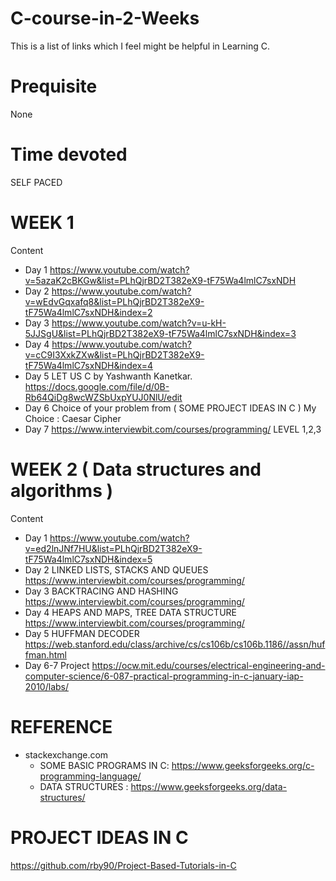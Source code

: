 # C-course-in-2-Weeks
This is a list of links which I feel might be helpful in Learning C.
# Prequisite
None
# Time devoted
SELF PACED
# WEEK 1
Content
 * Day 1
 https://www.youtube.com/watch?v=5azaK2cBKGw&list=PLhQjrBD2T382eX9-tF75Wa4lmlC7sxNDH
 * Day 2
 https://www.youtube.com/watch?v=wEdvGqxafq8&list=PLhQjrBD2T382eX9-tF75Wa4lmlC7sxNDH&index=2
 * Day 3
 https://www.youtube.com/watch?v=u-kH-5JJSgU&list=PLhQjrBD2T382eX9-tF75Wa4lmlC7sxNDH&index=3
 * Day 4
 https://www.youtube.com/watch?v=cC9I3XxkZXw&list=PLhQjrBD2T382eX9-tF75Wa4lmlC7sxNDH&index=4
 * Day 5
  LET US C by Yashwanth Kanetkar.
  https://docs.google.com/file/d/0B-Rb64QiDg8wcWZSbUxpYUJ0NlU/edit
 * Day 6
  Choice of your problem from ( SOME PROJECT IDEAS IN C )
  My Choice : Caesar Cipher
 * Day 7
   https://www.interviewbit.com/courses/programming/
   LEVEL 1,2,3
# WEEK 2 ( Data structures and algorithms )
Content
 * Day 1
   https://www.youtube.com/watch?v=ed2lnJNf7HU&list=PLhQjrBD2T382eX9-tF75Wa4lmlC7sxNDH&index=5
 * Day 2
   LINKED LISTS, STACKS AND QUEUES
   https://www.interviewbit.com/courses/programming/
 * Day 3
   BACKTRACING AND HASHING
   https://www.interviewbit.com/courses/programming/
 * Day 4
   HEAPS AND MAPS, TREE DATA STRUCTURE
   https://www.interviewbit.com/courses/programming/
 * Day 5
   HUFFMAN DECODER
   https://web.stanford.edu/class/archive/cs/cs106b/cs106b.1186//assn/huffman.html
 * Day 6-7
   Project
  https://ocw.mit.edu/courses/electrical-engineering-and-computer-science/6-087-practical-programming-in-c-january-iap-2010/labs/
 
 # REFERENCE
   * stackexchange.com
     * SOME BASIC PROGRAMS IN C:
        https://www.geeksforgeeks.org/c-programming-language/
     * DATA STRUCTURES : 
        https://www.geeksforgeeks.org/data-structures/
 # PROJECT IDEAS IN C
   https://github.com/rby90/Project-Based-Tutorials-in-C

